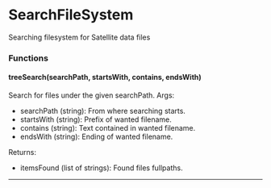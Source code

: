 # SearchFileSystem

Searching filesystem for Satellite data files

### Functions

#### treeSearch(searchPath, startsWith, contains, endsWith)

Search for files under the given searchPath.
Args:

* searchPath (string): From where searching starts.
* startsWith (string): Prefix of wanted filename.
* contains (string): Text contained in wanted filename.
* endsWith (string): Ending of wanted filename.

Returns:

* itemsFound (list of strings): Found files fullpaths.

---------------------------------------------------------------------